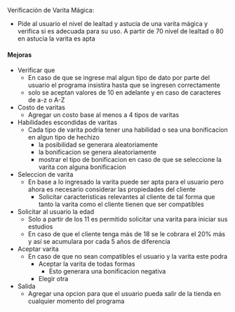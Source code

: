 Verificación de Varita Mágica:
- Pide al usuario el nivel de lealtad y astucia de una varita mágica y verifica si es adecuada para su uso. A partir de 70 nivel de lealtad o 80 en astucia la varita es apta

#### Mejoras

- Verificar que
    - En caso de que se ingrese mal algun tipo de dato por parte del usuario el programa insistira hasta que se ingresen correctamente
    - solo se aceptan valores de 10 en adelante y en caso de caracteres de a-z o A-Z
- Costo de varitas
    - Agregar un costo base al menos a 4 tipos de varitas
- Habilidades escondidas de varitas
    - Cada tipo de varita podria tener una habilidad o sea una bonificacion en algun tipo de hechizo
        - la posibilidad se generara aleatoriamente
        - la bonificacion se genera aleatoriamente
        - mostrar el tipo de bonificacion en caso de que se seleccione la varita con alguna bonificacion
- Seleccion de varita
    - En base a lo ingresado la varita puede ser apta para el usuario pero ahora es necesario considerar las propiedades del cliente
        - Solicitar caracteristicas relevantes al cliente de tal forma que tanto la varita como el cliente tienen que ser compatibles
- Solicitar al usuario la edad
    - Solo a partir de los 11 es permitido solicitar una varita para iniciar sus estudios
    - En caso de que el cliente tenga más de 18 se le cobrara el 20% más y así se acumulara por cada 5 años de diferencia
- Aceptar varita
    - En caso de que no sean compatibles el usuario y la varita este podra
        - Aceptar la varita de todas formas
            - Esto generara una bonificacion negativa
        - Elegir otra
- Salida
    - Agregar una opcion para que el usuario pueda salir de la tienda en cualquier momento del programa